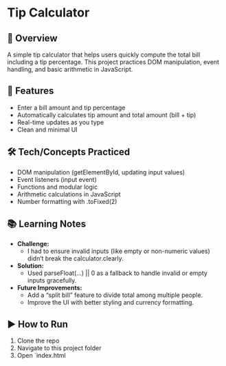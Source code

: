 # Tip Calculator

## 📖 Overview

A simple tip calculator that helps users quickly compute the total bill including a tip percentage. This project practices DOM manipulation, event handling, and basic arithmetic in JavaScript.

## 🚀 Features

- Enter a bill amount and tip percentage
- Automatically calculates tip amount and total amount (bill + tip)
- Real-time updates as you type
- Clean and minimal UI

## 🛠️ Tech/Concepts Practiced

- DOM manipulation (getElementById, updating input values)
- Event listeners (input event)
- Functions and modular logic
- Arithmetic calculations in JavaScript
- Number formatting with .toFixed(2)

## 📚 Learning Notes

- **Challenge:**
  - I had to ensure invalid inputs (like empty or non-numeric values) didn’t break the calculator.clearly.
- **Solution:**
  - Used parseFloat(...) || 0 as a fallback to handle invalid or empty inputs gracefully.
- **Future Improvements:**
  - Add a “split bill” feature to divide total among multiple people.
  - Improve the UI with better styling and currency formatting.

## ▶️ How to Run

1. Clone the repo
2. Navigate to this project folder
3. Open `index.html
